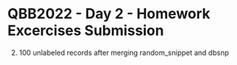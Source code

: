# QBB2022 - Day 2 - Homework Excercises Submission

2. 100 unlabeled records after merging random_snippet and dbsnp
